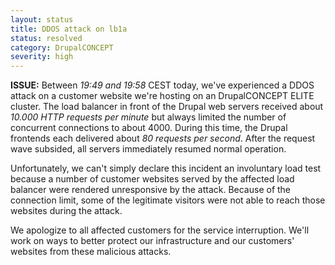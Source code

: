 ```yaml
---
layout: status
title: DDOS attack on lb1a
status: resolved
category: DrupalCONCEPT
severity: high
---
```

<p><strong>ISSUE:</strong> Between <em>19:49 and 19:58</em> CEST today, we've experienced a DDOS attack on a customer website we're hosting on an&nbsp;DrupalCONCEPT ELITE cluster. The load balancer in front of the Drupal web servers received about <em>10.000 HTTP requests per minute</em> but always limited the number of concurrent connections to about 4000. During this time, the Drupal frontends each delivered about <em>80 requests per second</em>. After the request wave subsided, all servers immediately resumed normal operation.</p>
<p>Unfortunately, we can't simply declare this incident an involuntary load test because a number of customer websites served by the affected load balancer were rendered unresponsive by the attack. Because of the connection limit, some of the legitimate visitors were not able to reach those websites during the attack.</p>
<p>We apologize to all affected customers for the service interruption. We'll work on ways to better protect our infrastructure and our customers' websites from these malicious attacks.</p>
